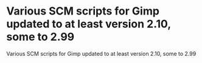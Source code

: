 # Various SCM scripts for Gimp updated to at least version 2.10, some to 2.99
Various SCM scripts for Gimp updated to at least version 2.10, some to 2.99
